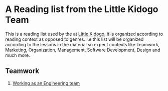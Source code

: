 # A Reading list from the Little Kidogo Team

This is a reading list used by the at [Little Kidogo](https://littlekidogo.co.za), it is organized according to reading context as opposed to genres.
I.e this list will be organized according to the lessons in the material so expect contexts like Teamwork, Marketing, Organization, Management, Software Development, Design and much more.

## Teamwork
1. [Working as an Engineering team](https://robots.thoughtbot.com/making-decisions-and-keeping-a-product-team-firing-on-all-cylinders) 
